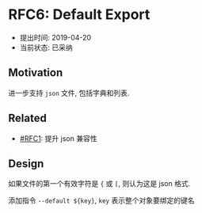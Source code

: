RFC6: Default Export
====================

- 提出时间: 2019-04-20
- 当前状态: 已采纳

## Motivation

进一步支持 `json` 文件, 包括字典和列表.

## Related

- [#RFC1](RFC2%20-%20JSON%20Compatible.md): 提升 json 兼容性

## Design

如果文件的第一个有效字符是 `{` 或 `[`, 则认为这是 json 格式.

添加指令 `--default ${key}`, `key` 表示整个对象要绑定的键名